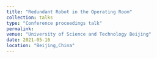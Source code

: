 ```yaml
---
title: "Redundant Robot in the Operating Room"
collection: talks
type: "Conference proceedings talk"
permalink: 
venue: "University of Science and Technology Beijing"
date: 2021-05-16
location: "Beijing,China"
---
```


